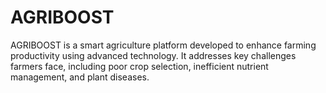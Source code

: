 # AGRIBOOST
AGRIBOOST is a smart agriculture platform developed to enhance farming productivity using advanced technology. It addresses key challenges farmers face, including poor crop selection, inefficient nutrient management, and plant diseases.
